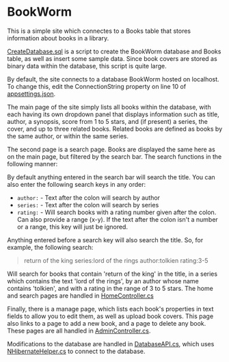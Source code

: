 # BookWorm
This is a simple site which connectes to a Books table that stores information about books in a library.

[CreateDatabase.sql](CreateDatabase.sql) is a script to create the BookWorm database and Books table, as well as insert some sample data.
Since book covers are stored as binary data within the database, this script is quite large.

By default, the site connects to a database BookWorm hosted on localhost. To change this, edit the ConnectionString property on line 10 of [appsettings.json](appsettings.json).

The main page of the site simply lists all books within the database, with each having its own dropdown panel that displays information such as title, author,
a synopsis, score from 1 to 5 stars, and (if present) a series, the cover, and up to three related books. Related books are defined as books by the same author, or
within the same series.

The second page is a search page. Books are displayed the same here as on the main page, but filtered by the search bar. The search functions in the following manner:

By default anything entered in the search bar will search the title. You can also enter the following search keys in any order:
* `author:` - Text after the colon will search by author
* `series:` - Text after the colon will search by series
* `rating:` - Will search books with a rating number given after the colon. Can also provide a range (x-y). If the text after the colon isn't a number or a range,
this key will just be ignored.

Anything entered before a search key will also search the title. So, for example, the following search:
> return of the king series:lord of the rings author:tolkien rating:3-5

Will search for books that contain 'return of the king' in the title, in a series which contains the text 'lord of the rings', by an author whose name contains 'tolkien',
and with a rating in the range of 3 to 5 stars. The home and search pages are handled in [HomeController.cs](Controllers/HomeController.cs)

Finally, there is a manage page, which lists each book's properties in text fields to allow you to edit them, as well as upload book covers.
This page also links to a page to add a new book, and a page to delete any book. These pages are all handled in [AdminController.cs](Controllers/AdminController.cs).

Modifications to the database are handled in [DatabaseAPI.cs](Classes/DatabaseAPI.cs), which uses [NHibernateHelper.cs](Classes/NHibernateHelper.cs) to connect to the database.
